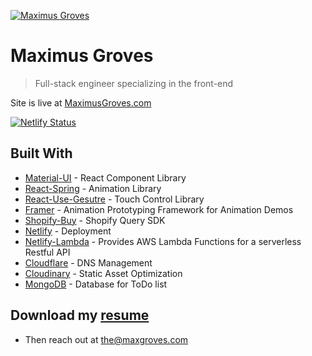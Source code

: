 <a href="https://www.maximusgroves.com"><img src="https://res.cloudinary.com/maximus/image/upload/v1652155709/remote_maximus/readmebanner2_rfecmo.jpg" title="Maximus Groves" alt="Maximus Groves"></a>

# Maximus Groves

> Full-stack engineer specializing in the front-end

Site is live at [MaximusGroves.com](https://www.maximusgroves.com)

[![Netlify Status](https://api.netlify.com/api/v1/badges/014f9e9c-43eb-457c-8b61-3fe0af5645db/deploy-status)](https://app.netlify.com/sites/priceless-kalam-dce8b1/deploys)

## Built With

- [Material-UI](https://material-ui.com/) - React Component Library
- [React-Spring](https://www.react-spring.io/) - Animation Library
- [React-Use-Gesutre](https://github.com/react-spring/react-use-gesture) - Touch Control Library
- [Framer](https://www.framer.com/) - Animation Prototyping Framework for Animation Demos
- [Shopify-Buy](https://github.com/Shopify/js-buy-sdk) - Shopify Query SDK
- [Netlify](https://www.netlify.com/) - Deployment
- [Netlify-Lambda](https://www.netlify.com/products/functions/) - Provides AWS Lambda Functions for a serverless Restful API
- [Cloudflare](https://www.cloudflare.com//) - DNS Management
- [Cloudinary](https://cloudinary.com//) - Static Asset Optimization
- [MongoDB](https://www.mongodb.com/) - Database for ToDo list

## Download my [resume](https://www.maximusgroves.com/data/MaxGrovesResume2019.pdf)

- Then reach out at [the@maxgroves.com](mailto:the@maxgroves.com)
